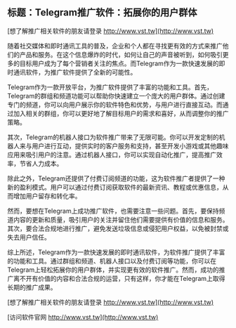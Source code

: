 ## **标题：Telegram推广软件：拓展你的用户群体**

[想了解推广相关软件的朋友请登录 http://www.vst.tw](http://www.vst.tw)

随着社交媒体和即时通讯工具的普及，企业和个人都在寻找更有效的方式来推广他们的产品和服务。在这个信息爆炸的时代，如何让自己的声音被听到，如何吸引更多的目标用户成为了每个营销者关注的焦点。而Telegram作为一款快速发展的即时通讯软件，为推广软件提供了全新的可能性。

Telegram作为一款开放平台，为推广软件提供了丰富的功能和工具。首先，Telegram的群组和频道功能可以帮助你快速建立一个庞大的用户群体。通过创建专门的频道，你可以向用户展示你的软件特色和优势，与用户进行直接互动。而通过加入相关的群组，你可以更好地了解目标用户的需求和喜好，从而调整你的推广策略。

其次，Telegram的机器人接口为软件推广带来了无限可能。你可以开发定制的机器人来与用户进行互动，提供实时的客户服务和支持，甚至开发小游戏或其他趣味应用来吸引用户的注意。通过机器人接口，你可以实现自动化推广，提高推广效率，节省人力成本。

除此之外，Telegram还提供了付费订阅频道的功能，这为软件推广者提供了一种新的盈利模式。用户可以通过付费订阅获取软件的最新资讯、教程或优惠信息，从而增加用户留存和转化率。

然而，要想在Telegram上成功推广软件，也需要注意一些问题。首先，要保持频道内容的更新和质量，吸引用户的关注并留住他们需要提供有价值的信息和服务。其次，要合法合规地进行推广，避免发送垃圾信息或侵犯用户权益，以免被封禁或失去用户信任。

综上所述，Telegram作为一款快速发展的即时通讯软件，为软件推广提供了丰富的功能和工具。通过群组和频道、机器人接口以及付费订阅等功能，你可以在Telegram上轻松拓展你的用户群体，并实现更有效的软件推广。然而，成功的推广离不开有价值的内容和合法合规的运营，只有这样，你才能在Telegram上取得长期的推广成果。

[想了解推广相关软件的朋友请登录 http://www.vst.tw](http://www.vst.tw)


[访问软件官网 http://www.vst.tw](http://www.vst.tw)
